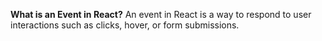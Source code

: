 **What is an Event in React?**
An event in React is a way to respond to user interactions such as clicks, hover, or form submissions.